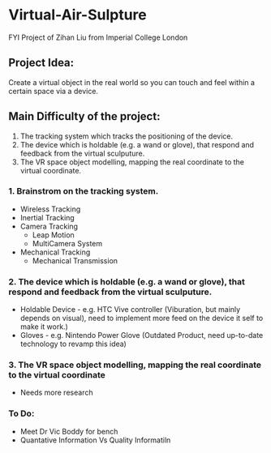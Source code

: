 # Virtual-Air-Sulpture
FYI Project of Zihan Liu from Imperial College London

## Project Idea:
Create a virtual object in the real world so you can touch and feel within a certain space via a device. 

## Main Difficulty of the project:
 1. The tracking system which tracks the positioning of the device. 
 2. The device which is holdable (e.g. a wand or glove), that respond and feedback from the virtual sculputure. 
 3. The VR space object modelling, mapping the real coordinate to the virtual coordinate. 
 
### 1. Brainstrom on the tracking system. 
 - Wireless Tracking   
 - Inertial Tracking
 - Camera Tracking
    - Leap Motion
    - MultiCamera System
 - Mechanical Tracking 
    - Mechanical Transmission 

 ### 2. The device which is holdable (e.g. a wand or glove), that respond and feedback from the virtual sculputure.
  -  Holdable Device
    - e.g. HTC Vive controller (Viburation, but mainly depends on visual), need to implement more feed on the device it self to make it work.)
  -  Gloves 
    - e.g. Nintendo Power Glove (Outdated Product, need up-to-date technology to revamp this idea)
    
 ### 3. The VR space object modelling, mapping the real coordinate to the virtual coordinate
  -  Needs more research 
  
  
  ### To Do:
   - Meet Dr Vic Boddy for bench
   - Quantative Information Vs Quality Informatiln
    
